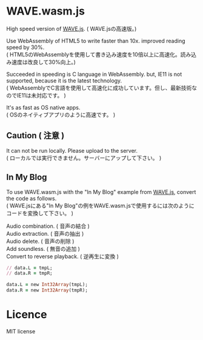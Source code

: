 # WAVE.wasm.js
High speed version of [WAVE.js](https://github.com/TakeshiOkamoto/WAVE.js). ( WAVE.jsの高速版。)
  
Use WebAssembly of HTML5 to write faster than 10x. improved reading speed by 30%.  
( HTML5のWebAssemblyを使用して書き込み速度を10倍以上に高速化。読み込み速度は改良して30%向上。)  
  
Succeeded in speeding is C language in WebAssembly. but, IE11 is not supported,  because it is the latest technology.  
( WebAssemblyでC言語を使用して高速化に成功しています。但し、最新技術なのでIE11は未対応です。 )  
  
It's as fast as OS native apps.  
( OSのネイティブアプリのように高速です。 )  
  
## Caution ( 注意 )
It can not be run locally. Please upload to the server.  
( ローカルでは実行できません。サーバーにアップして下さい。 )  
  
## In My Blog  
To use WAVE.wasm.js with the "In My Blog" example from [WAVE.js](https://github.com/TakeshiOkamoto/WAVE.js), convert the code as follows.   
( WAVE.jsにある"In My Blog"の例をWAVE.wasm.jsで使用するには次のようにコードを変換して下さい。 )  
  
Audio combination. ( 音声の結合 )   
Audio extraction. ( 音声の抽出 )  
Audio delete. ( 音声の削除 )  
Add soundless. ( 無音の追加 )  
Convert to reverse playback. ( 逆再生に変換 )   
  
```rb
// data.L = tmpL;  
// data.R = tmpR;  
    
data.L = new Int32Array(tmpL);  
data.R = new Int32Array(tmpR);
```   
  
# Licence
MIT license  
